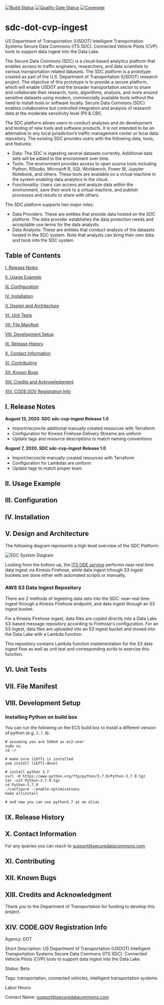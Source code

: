 [![Build Status](https://travis-ci.org/USDOT-SDC/sdc-dot-cvp-ingest.svg?branch=master)](https://travis-ci.org/usdot-jpo-sdc/sdc-dot-cvp-ingest)
[![Quality Gate Status](https://sonarcloud.io/api/project_badges/measure?project=KBRPurchase1_sdc-dot-cvp-ingest&metric=alert_status)](https://sonarcloud.io/dashboard?id=KBRPurchase1_sdc-dot-cvp-ingest)
[![Coverage](https://sonarcloud.io/api/project_badges/measure?project=KBRPurchase1_sdc-dot-cvp-ingest&metric=coverage)](https://sonarcloud.io/dashboard?id=KBRPurchase1_sdc-dot-cvp-ingest)

# sdc-dot-cvp-ingest

US Department of Transportation (USDOT) Intelligent Transportation Systems Secure Data Commons (ITS SDC). Connected Vehicle Pilots (CVP) tools to support data ingest into the Data Lake.

The Secure Data Commons (SDC) is a cloud-based analytics platform that enables access to traffic engineers, researchers, and data scientists to various transportation related datasets. The SDC platform is a prototype created as part of the U.S. Department of Transportation (USDOT) research project.  The objective of this prototype is to provide a secure platform, which will enable USDOT and the broader transportation sector to share and collaborate their research, tools, algorithms, analysis, and more around sensitive datasets using modern, commercially available tools without the need to install tools or software locally.  Secure Data Commons (SDC) enables collaborative but controlled integration and analysis of research data at the moderate sensitivity level (PII & CBI).

The SDC platform allows users to conduct analyses and do development and testing of new tools and software products.  It is not intended to be an alternative to any local jurisdiction’s traffic management center or local data repository.  The existing SDC provides users with the following data, tools, and features:

* Data: The SDC is ingesting several datasets currently. Additional data sets will be added to the environment over time.
* Tools: The environment provides access to open source tools including Python, RStudio, Microsoft R, SQL Workbench, Power BI, Jupyter Notebook, and others. These tools are available on a virtual machine in the system enabling data analytics in the cloud. 
* Functionality: Users can access and analyze data within the environment, save their work to a virtual machine, and publish processes and results to share with others.

The SDC platform supports two major roles:

* Data Providers: These are entities that provide data hosted on the SDC platform. The data provider establishes the data protection needs and acceptable use terms for the data analysts. 
* Data Analysts: These are entities that conduct analysis of the datasets hosted in the SDC system.  Note that analysts can bring their own data and tools into the SDC system.


<!---                           -->
<!---     Table of Contents     -->
<!---                           -->
## Table of Contents

[I. Release Notes](#release-notes)

[II. Usage Example](#usage-example)

[III. Configuration](#configuration)

[IV. Installation](#installation)

[V. Design and Architecture](#design-architecture)

[VI. Unit Tests](#unit-tests)

[VII.  File Manifest](#file-manifest)

[VIII.  Development Setup](#development-setup)

[IX.  Release History](#release-history)

[X. Contact Information](#contact-information)

[XI. Contributing](#contributing)

[XII. Known Bugs](#known-bugs)

[XIII. Credits and Acknowledgment](#credits-and-acknowledgement)

[XIV.  CODE.GOV Registration Info](#code-gov-registration-info)


<!---                           -->
<!---     Release Notes         -->
<!---                           -->

<a name="release-notes"/>

## I. Release Notes
**August 13, 2020. SDC sdc-cvp-ingest Release 1.0**
* Import/reconcile additional manually created resources with Terraform
* Configuration for Kinesis Firehose Delivery Streams are uniform
* Update tags and resource descriptions to match naming conventions

**August 7, 2020. SDC sdc-cvp-ingest Release 1.0**
* Import/reconcile manually created resources with Terraform
* Configuration for Lambdas are uniform
* Update tags to match proper team

<a name="usage-example"/>

## II. Usage Example



<!---                           -->
<!---     Configuration         -->
<!---                           -->

<a name="configuration"/>

## III. Configuration


<!---                           -->
<!---     Installation          -->
<!---                           -->

<a name="installation"/>

## IV. Installation


<!---                                 -->
<!---     Design and Architecture     -->
<!---                                 -->

<a name="design-architecture"/>

## V. Design and Architecture

The following diagram represents a high level overview of the SDC Platform:

![SDC System Diagram](https://github.com/usdot-jpo-sdc/sdc-dot-cvp-staging/blob/master/images/sdc_system_diagram.jpg)

Looking from the bottom up, the [ITS ODE service](https://github.com/usdot-jpo-ode) performs near-real time data ingest via Kinesis Firehose, while data ingest trhough S3 ingest buckets are done either with automated scripts or manually.

### AWS S3 Data Ingest Repository

There are 2 methods of ingesting data sets into the SDC: near-real time ingest through a Kinesis Firehose endpoint, and data ingest through an S3 ingest bucket.

For a Kinesis Firehose ingest, data files are copied directly into a Data Lake S3-based message repository according to Firehose's configuration. For an S3 ingest, data files are uploaded into an S3 ingest bucket and moved into the Data Lake with a Lambda function.

This repository contains Lambda function implementation for the S3 data ingest flow as well as unit test and corresponding scrits to exercise this function.


<!---                           -->
<!---     Unit Tests          -->
<!---                           -->

<a name="unit-tests"/>

## VI. Unit Tests




<!---                           -->
<!---     File Manifest         -->
<!---                           -->

<a name="file-manifest"/>

## VII. File Manifest


<!---                           -->
<!---     Development Setup     -->
<!---                           -->

<a name="development-setup"/>

## VIII. Development Setup

### Installing Python on build box

You can run the following on the ECS build box to install a different version of python (e.g. `3.7.9`):

```
# assuming you are SSHed as ec2-user
sudo su
cd ~/

# make sure libffi is installed
yum install libffi-devel

# install python 3.7
curl -O https://www.python.org/ftp/python/3.7.9/Python-3.7.9.tgz
tar -xzf Python-3.7.9.tgz
cd Python-3.7.9
./configure --enable-optimizations
make altinstall

# and now you can use python3.7 as an alias
```



<!---                           -->
<!---     Release History       -->
<!---                           -->

<a name="release-history"/>

## IX. Release History


<!---                             -->
<!---     Contact Information     -->
<!---                             -->

<a name="contact-information"/>

## X. Contact Information

<!-- Your Name – @YourTwitter – YourEmail@example.com
Distributed under the XYZ license. See LICENSE for more information.
https://github.com/yourname/github-link -->

For any queries you can reach to support@securedatacommons.com


<!---                           -->
<!---     Contributing          -->
<!---                           -->

<a name="contributing"/>

## XI. Contributing


<!---                           -->
<!---     Known Bugs            -->
<!---                           -->

<a name="known-bugs"/>

## XII. Known Bugs


<!---                                    -->
<!---     Credits and Acknowledgment     -->
<!---                                    -->

<a name="credits-and-acknowledgement"/>

## XIII. Credits and Acknowledgment
Thank you to the Department of Transportation for funding to develop this project.


<!---                                    -->
<!---     CODE.GOV Registration Info     -->
<!---                                    -->

<a name="code-gov-registration-info">

## XIV. CODE.GOV Registration Info
Agency:  DOT

Short Description:  US Department of Transportation (USDOT) Intelligent Transportation Systems Secure Data Commons (ITS SDC). Connected Vehicle Pilots (CVP) tools to support data ingest into the Data Lake.

Status: Beta

Tags: transportation, connected vehicles, intelligent transportation systems

Labor Hours:

Contact Name: support@securedatacommons.com

<!-- Contact Phone: -->

